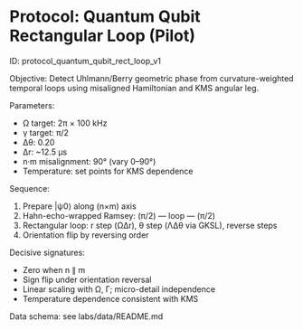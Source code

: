 # Protocol: Quantum Qubit Rectangular Loop (Pilot)

ID: protocol_quantum_qubit_rect_loop_v1

Objective: Detect Uhlmann/Berry geometric phase from curvature-weighted temporal loops using misaligned Hamiltonian and KMS angular leg.

Parameters:
- Ω target: 2π × 100 kHz
- γ target: π/2
- Δθ: 0.20
- Δr: ~12.5 μs
- n·m misalignment: 90° (vary 0–90°)
- Temperature: set points for KMS dependence

Sequence:
1) Prepare |ψ0⟩ along (n×m) axis
2) Hahn-echo-wrapped Ramsey: (π/2) — loop — (π/2)
3) Rectangular loop: r step (ΩΔr), θ step (ΛΔθ via GKSL), reverse steps
4) Orientation flip by reversing order

Decisive signatures:
- Zero when n ∥ m
- Sign flip under orientation reversal
- Linear scaling with Ω, Γ; micro-detail independence
- Temperature dependence consistent with KMS

Data schema: see labs/data/README.md
